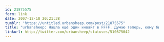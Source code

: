 ```yaml
---
id: 21875575
form: link
date: 2007-12-18 20:21:38
tumblr: "https://untitled.urbansheep.com/post/21875575"
title: "urbansheep: Нашла ещё один инвайт в FFFF. Думаю теперь, кому бы его отправить бы. Где-то был список, но я его проэтосамое..."
linkurl: http://twitter.com/urbansheep/statuses/510875042
---
```


